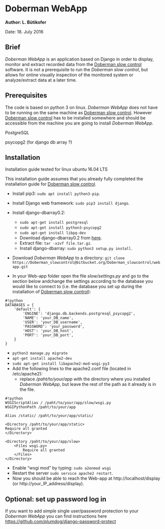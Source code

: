 # Doberman WebApp #

**Author: L. Bütikofer**

Date: 18. July 2016


## Brief ##

*Doberman WebApp* is an application based on Django in order to display, monitor and extract recorded data from the [Doberman slow control](https://bitbucket.org/Doberman_slowcontrol/doberman) software. It is not a prerequisite to run the *Doberman slow control*, but allows for online visually inspection of the monitored system or analyze/extract data at a later time. 


## Prerequisites ##

The code is based on python 3 on linux. *Doberman WebApp* does not have to be running on the same machine as [Doberman slow control](https://bitbucket.org/Doberman_slowcontrol/doberman). However [Doberman slow control](https://bitbucket.org/Doberman_slowcontrol/doberman) has to be installed somewhere and should be accessible from the machine you are going to install *Doberman WebApp*.

PostgreSQL

psycopg2 (for django db array ?)

## Installation ##
Installation guide tested for linux ubuntu 16.04 LTS

This installation guide assumes that you already fully completed the installation guide for [Doberman slow control](https://bitbucket.org/Doberman_slowcontrol/doberman).


* Install pip3: `sudo apt install python3-pip`.
* Install Django web framework: `sudo pip3 install django`.
* Install django-dbarray0.2:
    * `sudo apt-get install postgresql`
    * `sudo apt-get install python3-psycopg2`
    * `sudo apt-get install libpq-dev`
    * Download django-dbarray0.2 from [here](https://pypi.python.org/pypi/django-dbarray/0.2).
    * Extract file: `tar -xzvf file.tar.gz`.
    * Install django-dbarray: `sudo python3 setup.py install`.
* Download *Doberman WebApp* to a directory: `git clone https://Doberman_slowcontrol@bitbucket.org/Doberman_slowcontrol/webapp.git`

* In your Web-app folder open the file *slow/settings.py* and go to the section below andchange the settings according to the database you would like to connect to (i.e. the database you set up during the installation of [Doberman slow control](https://bitbucket.org/Doberman_slowcontrol/doberman)): 
```
#!python
DATABASES = {
    'default': {
        'ENGINE': 'django.db.backends.postgresql_psycopg2',
        'NAME': 'your_DB_name',
        'USER': 'your_DB_username',
        'PASSWORD': 'your_password',
        'HOST': 'your_DB_host',
        'PORT': 'your_DB_port',
    }
}
```
* `python3 manage.py migrate`
* `apt-get install apache2-dev`
* `sudo apt-get install libapache2-mod-wsgi-py3`
*  Add the following lines to the apache2.conf file (located in /etc/apache2):
    * replace */paht/to/your/app* with the directory where you installed *Doberman WebApp*, but leave the rest of the path as it already is in the file.
```
#!python
WSGIScriptAlias / /paht/to/your/app/slow/wsgi.py
WSGIPythonPath /paht/to/your/app
 
Alias /static/ /paht/to/your/app/static/
 
<Directory /paht/to/your/app/static>
Require all granted
</Directory>
 
<Directory /paht/to/your/app/slow>
	<Files wsgi.py>
		Require all granted
	</Files>
</Directory>
```
* Enable “wsgi mod” by typing: `sudo a2enmod wsgi`
* Restart the server `sudo service apache2 restart`.
* Now you should be able to reach the Web-app at http://localhost/display (or http://your_IP_address/display).

## Optional: set up password log in ##
If you want to add simple single user/password protection to your *Doberman WebApp* you can find instructions here https://github.com/plumdog/django-password-protect